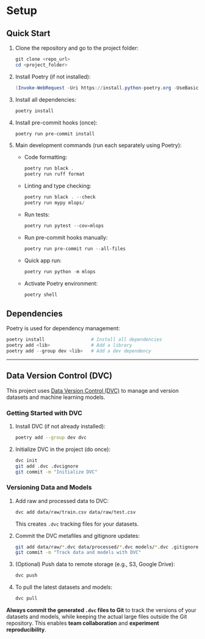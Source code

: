 # Setup

## Quick Start

1. Clone the repository and go to the project folder:

   ```powershell
   git clone <repo_url>
   cd <project_folder>
   ```

2. Install Poetry (if not installed):

   ```powershell
   (Invoke-WebRequest -Uri https://install.python-poetry.org -UseBasicParsing).Content | python -
   ```

3. Install all dependencies:

   ```powershell
   poetry install
   ```

4. Install pre-commit hooks (once):

   ```powershell
   poetry run pre-commit install
   ```

5. Main development commands (run each separately using Poetry):

   * Code formatting:

     ```powershell
     poetry run black .
     poetry run ruff format
     ```
   * Linting and type checking:

     ```powershell
     poetry run black . --check
     poetry run mypy mlops/
     ```
   * Run tests:

     ```powershell
     poetry run pytest --cov=mlops
     ```
   * Run pre-commit hooks manually:

     ```powershell
     poetry run pre-commit run --all-files
     ```
   * Quick app run:

     ```powershell
     poetry run python -m mlops
     ```
   * Activate Poetry environment:

     ```powershell
     poetry shell
     ```

## Dependencies

Poetry is used for dependency management:

```powershell
poetry install                 # Install all dependencies
poetry add <lib>               # Add a library
poetry add --group dev <lib>   # Add a dev dependency
```

---

## Data Version Control (DVC)

This project uses [Data Version Control (DVC)](https://dvc.org/) to manage and version datasets and machine learning models.

### Getting Started with DVC

1. Install DVC (if not already installed):

   ```bash
   poetry add --group dev dvc
   ```
2. Initialize DVC in the project (do once):

   ```bash
   dvc init
   git add .dvc .dvcignore
   git commit -m "Initialize DVC"
   ```

### Versioning Data and Models

1. Add raw and processed data to DVC:

   ```bash
   dvc add data/raw/train.csv data/raw/test.csv
   ```

   This creates `.dvc` tracking files for your datasets.
2. Commit the DVC metafiles and gitignore updates:

   ```bash
   git add data/raw/*.dvc data/processed/*.dvc models/*.dvc .gitignore
   git commit -m "Track data and models with DVC"
   ```
3. (Optional) Push data to remote storage (e.g., S3, Google Drive):

   ```bash
   dvc push
   ```
4. To pull the latest datasets and models:

   ```bash
   dvc pull
   ```

**Always commit the generated `.dvc` files to Git** to track the versions of your datasets and models, while keeping the actual large files outside the Git repository.
This enables **team collaboration** and **experiment reproducibility**.
